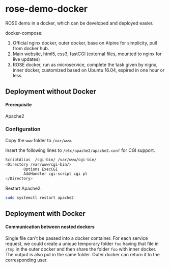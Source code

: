# rose-demo-docker
ROSE demo in a docker, which can be developed and deployed easier.

docker-compose:

1. Official nginx docker, outer docker, base on Alpine for simplicity, pull from docker hub.
1. Main website, html5, css3, fastCGI (external files, mounted to nginx for live updates)
1. ROSE docker, run as microservice, complete the task given by nignx, inner docker, customized based on Ubuntu 16.04, expired in one hour or less.


## Deployment without Docker

#### Prerequisite

Apache2

### Configuration

Copy the ```www``` folder to ```/var/www```.

Insert the following lines to ```/etc/apache2/apache2.conf``` for CGI support.

```bash
ScriptAlias  /cgi-bin/ /var/www/cgi-bin/
<Directory /var/www/cgi-bin/>
        Options ExecCGI
        AddHandler cgi-script cgi pl
</Directory>

```

Restart Apache2.

```bash
sudo systemctl restart apache2
```

## Deployment with Docker

#### Communication between nested dockers

Single file can't be passed into a docker container. For each service request, we could create a unique temporary folder ```foo``` having that file in ```/tmp``` in the outer docker and then share the folder ```foo``` with inner docker. The output is also put in the same folder. Outer docker can return it to the corresponding user. 
